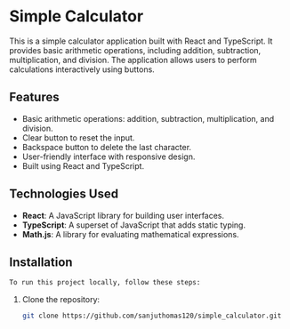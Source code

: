# Simple Calculator

This is a simple calculator application built with React and TypeScript. It provides basic arithmetic operations, including addition, subtraction, multiplication, and division. The application allows users to perform calculations interactively using buttons.

## Features

- Basic arithmetic operations: addition, subtraction, multiplication, and division.
- Clear button to reset the input.
- Backspace button to delete the last character.
- User-friendly interface with responsive design.
- Built using React and TypeScript.

## Technologies Used

- **React**: A JavaScript library for building user interfaces.
- **TypeScript**: A superset of JavaScript that adds static typing.
- **Math.js**: A library for evaluating mathematical expressions.

## Installation
```bash
To run this project locally, follow these steps:
```
1. Clone the repository:
   ```bash
   git clone https://github.com/sanjuthomas120/simple_calculator.git
